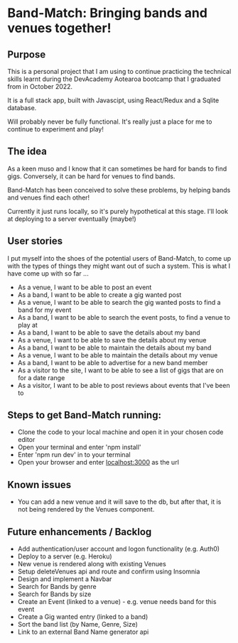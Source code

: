# Band-Match: Bringing bands and venues together!

## Purpose
This is a personal project that I am using to continue practicing the technical skills learnt during the DevAcademy Aotearoa bootcamp that I graduated from in October 2022.

It is a full stack app, built with Javascipt, using React/Redux and a Sqlite database.

Will probably never be fully functional. It's really just a place for me to continue to experiment and play!


## The idea
As a keen muso and I know that it can sometimes be hard for bands to find gigs.
Conversely, it can be hard for venues to find bands.

Band-Match has been conceived to solve these problems, by helping bands and venues find each other!

Currently it just runs locally, so it's purely hypothetical at this stage.  I'll look at deploying to a server eventually (maybe!)

## User stories
I put myself into the shoes of the potential users of Band-Match, to come up with the types of things they might want out of such a system.
This is what I have come up with so far ...
* As a venue, I want to be able to post an event
* As a band, I want to be able to create a gig wanted post
* As a venue, I want to be able to search the gig wanted posts to find a band for my event
* As a band, I want to be able to search the event posts, to find a venue to play at
* As a band, I want to be able to save the details about my band
* As a venue, I want to be able to save the details about my venue
* As a band, I want to be able to maintain the details about my band
* As a venue, I want to be able to maintain the details about my venue
* As a band, I want to be able to advertise for a new band member
* As a visitor to the site, I want to be able to see a list of gigs that are on for a date range
* As a visitor, I want to be able to post reviews about events that I've been to


## Steps to get Band-Match running:

* Clone the code to your local machine and open it in your chosen code editor
* Open your terminal and enter 'npm install'
* Enter 'npm run dev' in to your terminal
* Open your browser and enter [localhost:3000](localhost:3000) as the url

## Known issues
* You can add a new venue and it will save to the db, but after that, it is not being rendered by the Venues component.

## Future enhancements / Backlog
* Add authentication/user account and logon functionality (e.g. Auth0)
* Deploy to a server (e.g. Heroku)
* New venue is rendered along with existing Venues
* Setup deleteVenues api and route and confirm using Insomnia
* Design and implement a Navbar
* Search for Bands by genre
* Search for Bands by size
* Create an Event (linked to a venue) - e.g. venue needs band for this event
* Create a Gig wanted entry (linked to a band)
* Sort the band list (by Name, Genre, Size)
* Link to an external Band Name generator api




